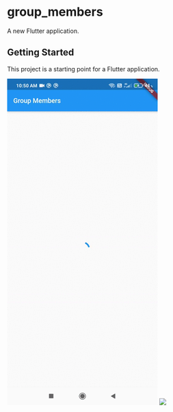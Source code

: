 # group_members

A new Flutter application.

## Getting Started

This project is a starting point for a Flutter application.

![](./screenShots/group_members.gif)
![](./screenShots/group_members(1).gif)




